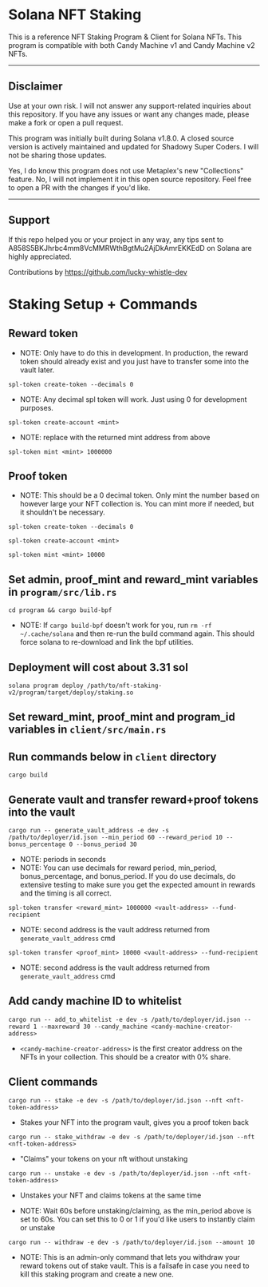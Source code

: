 # Solana NFT Staking

This is a reference NFT Staking Program & Client for Solana NFTs. This program is compatible with both Candy Machine v1 and Candy Machine v2 NFTs.

---

## Disclaimer

Use at your own risk. I will not answer any support-related inquiries about this repository. If you have any issues or want any changes made, please make a fork or open a pull request.

This program was initially built during Solana v1.8.0. A closed source version is actively maintained and updated for Shadowy Super Coders. I will not be sharing those updates.

Yes, I do know this program does not use Metaplex's new "Collections" feature. No, I will not implement it in this open source repository. Feel free to open a PR with the changes if you'd like.

---

## Support

If this repo helped you or your project in any way, any tips sent to A858S5BKJhrbc4mm8VcMMRWthBgtMu2AjDkAmrEKKEdD on Solana are highly appreciated.

Contributions by https://github.com/lucky-whistle-dev

# Staking Setup + Commands

## Reward token

- NOTE: Only have to do this in development. In production, the reward token should already exist and you just have to transfer some into the vault later.

`spl-token create-token --decimals 0`

- NOTE: Any decimal spl token will work. Just using 0 for development purposes.

`spl-token create-account <mint>`

- NOTE: replace <mint> with the returned mint address from above

`spl-token mint <mint> 1000000`

## Proof token

- NOTE: This should be a 0 decimal token. Only mint the number based on however large your NFT collection is. You can mint more if needed, but it shouldn't be necessary.

`spl-token create-token --decimals 0`

`spl-token create-account <mint>`

`spl-token mint <mint> 10000`

## Set admin, proof_mint and reward_mint variables in `program/src/lib.rs`

`cd program && cargo build-bpf`

- NOTE: If `cargo build-bpf` doesn't work for you, run `rm -rf ~/.cache/solana` and then re-run the build command again. This should force solana to re-download and link the bpf utilities.

## Deployment will cost about 3.31 sol

`solana program deploy /path/to/nft-staking-v2/program/target/deploy/staking.so`

## Set reward_mint, proof_mint and program_id variables in `client/src/main.rs`

## Run commands below in `client` directory

`cargo build`

## Generate vault and transfer reward+proof tokens into the vault

`cargo run -- generate_vault_address -e dev -s /path/to/deployer/id.json --min_period 60 --reward_period 10 --bonus_percentage 0 --bonus_period 30`

- NOTE: periods in seconds
- NOTE: You can use decimals for reward period, min_period, bonus_percentage, and bonus_period. If you do use decimals, do extensive testing to make sure you get the expected amount in rewards and the timing is all correct.

`spl-token transfer <reward_mint> 1000000 <vault-address> --fund-recipient`

- NOTE: second address is the vault address returned from `generate_vault_address` cmd

`spl-token transfer <proof_mint> 10000 <vault-address> --fund-recipient`

- NOTE: second address is the vault address returned from `generate_vault_address` cmd

## Add candy machine ID to whitelist

`cargo run -- add_to_whitelist -e dev -s /path/to/deployer/id.json --reward 1 --maxreward 30 --candy_machine <candy-machine-creator-address>`

- `<candy-machine-creator-address>` is the first creator address on the NFTs in your collection. This should be a creator with 0% share.

## Client commands

`cargo run -- stake -e dev -s /path/to/deployer/id.json --nft <nft-token-address>`

- Stakes your NFT into the program vault, gives you a proof token back

`cargo run -- stake_withdraw -e dev -s /path/to/deployer/id.json --nft <nft-token-address>`

- "Claims" your tokens on your nft without unstaking

`cargo run -- unstake -e dev -s /path/to/deployer/id.json --nft <nft-token-address>`

- Unstakes your NFT and claims tokens at the same time

- NOTE: Wait 60s before unstaking/claiming, as the min_period above is set to 60s. You can set this to 0 or 1 if you'd like users to instantly claim or unstake

`cargo run -- withdraw -e dev -s /path/to/deployer/id.json --amount 10`

- NOTE: This is an admin-only command that lets you withdraw your reward tokens out of stake vault. This is a failsafe in case you need to kill this staking program and create a new one.
